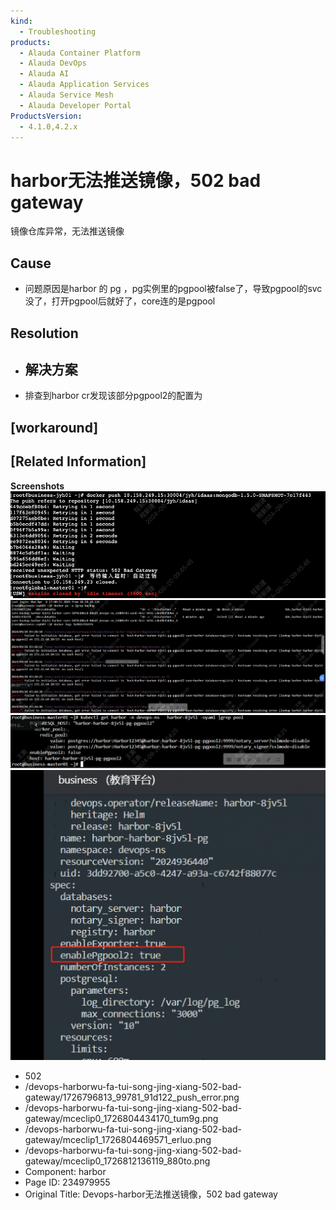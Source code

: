 ```yaml
---
kind:
  - Troubleshooting
products:
  - Alauda Container Platform
  - Alauda DevOps
  - Alauda AI
  - Alauda Application Services
  - Alauda Service Mesh
  - Alauda Developer Portal
ProductsVersion:
  - 4.1.0,4.2.x
---
```

<!-- A type of document that involves encountering a fault, diagnosing it, performing root cause analysis, and providing solutions. -->

# harbor无法推送镜像，502 bad gateway

镜像仓库异常，无法推送镜像

## Cause
- 问题原因是harbor 的 pg ，pg实例里的pgpool被false了，导致pgpool的svc没了，打开pgpool后就好了，core连的是pgpool

## Resolution
- ## 解决方案
- 排查到harbor cr发现该部分pgpool2的配置为

## [workaround]

## [Related Information]
**Screenshots**
![](assets/devops-harborwu-fa-tui-song-jing-xiang-502-bad-gateway/1726796813_99781_91d122_push_error.png)
![](assets/devops-harborwu-fa-tui-song-jing-xiang-502-bad-gateway/mceclip0_1726804434170_tum9g.png)
![](assets/devops-harborwu-fa-tui-song-jing-xiang-502-bad-gateway/mceclip1_1726804469571_erluo.png)
![](assets/devops-harborwu-fa-tui-song-jing-xiang-502-bad-gateway/mceclip0_1726812136119_880to.png)
- 502
- /devops-harborwu-fa-tui-song-jing-xiang-502-bad-gateway/1726796813_99781_91d122_push_error.png
- /devops-harborwu-fa-tui-song-jing-xiang-502-bad-gateway/mceclip0_1726804434170_tum9g.png
- /devops-harborwu-fa-tui-song-jing-xiang-502-bad-gateway/mceclip1_1726804469571_erluo.png
- /devops-harborwu-fa-tui-song-jing-xiang-502-bad-gateway/mceclip0_1726812136119_880to.png
- Component: harbor
- Page ID: 234979955
- Original Title: Devops-harbor无法推送镜像，502 bad gateway
